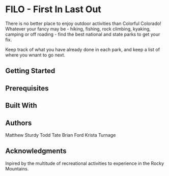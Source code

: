 # FILO - First In Last Out

There is no better place to enjoy outdoor activities than Colorful Colorado! Whatever your fancy may be - hiking, fishing, rock climbing, kyaking, camping or off roading - find the best national and state parks to get your fix. 

Keep track of what you have already done in each park, and keep a list of where you wnant to go next.

## Getting Started
<!-- These instructions will get you a copy of the project up and running on your local machine for development and testing purposes. See deployment for notes on how to deploy the project on a live system. -->

<!-- link to heroku here -->

## Prerequisites
<!-- What things you need to install the software and how to install them

Give examples
Installing
A step by step series of examples that tell you how to get a development env running

Say what the step will be

Give the example
And repeat

until finished
End with an example of getting some data out of the system or using it for a little demo

Running the tests
Explain how to run the automated tests for this system

Break down into end to end tests
Explain what these tests test and why

Give an example
And coding style tests
Explain what these tests test and why

Give an example
Deployment
Add additional notes about how to deploy this on a live system -->

## Built With
<!-- Dropwizard - The web framework used
Maven - Dependency Management
ROME - Used to generate RSS Feeds
Contributing
Please read CONTRIBUTING.md for details on our code of conduct, and the process for submitting pull requests to us.

Versioning
We use SemVer for versioning. For the versions available, see the tags on this repository. -->

## Authors
Matthew Sturdy
Todd Tate
Brian Ford
Krista Turnage

## Acknowledgments
Inpired by the multitude of recreational activities to experience in the Rocky Mountains.